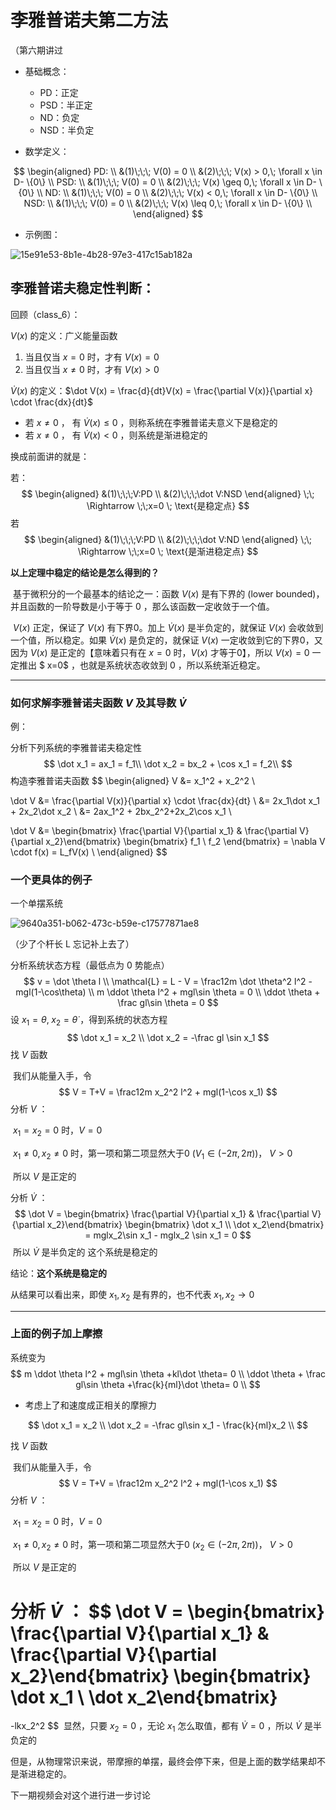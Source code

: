 # 李雅普诺夫第二方法

（第六期讲过

- 基础概念：
  - PD：正定
  - PSD：半正定
  - ND：负定
  - NSD：半负定

- 数学定义：

$$
\begin{aligned}
PD: \\
&(1)\;\;\; V(0) = 0 \\
&(2)\;\;\; V(x) > 0,\; \forall x \in D- \{0\} \\
PSD: \\
&(1)\;\;\; V(0) = 0 \\
&(2)\;\;\; V(x) \geq 0,\; \forall x \in D- \{0\} \\
ND: \\
&(1)\;\;\; V(0) = 0 \\
&(2)\;\;\; V(x) < 0,\; \forall x \in D- \{0\} \\
NSD: \\
&(1)\;\;\; V(0) = 0 \\
&(2)\;\;\; V(x) \leq 0,\; \forall x \in D- \{0\} \\
\end{aligned}
$$

- 示例图：

![15e91e53-8b1e-4b28-97e3-417c15ab182a](images/15e91e53-8b1e-4b28-97e3-417c15ab182a.png)

## 李雅普诺夫稳定性判断：

回顾（class_6）：

 $V(x)$ 的定义：广义能量函数

1. 当且仅当 $x = 0$ 时，才有 $V(x) = 0$ 
2. 当且仅当 $x≠0$ 时，才有 $V(x)>0$ 

$\dot V(x)$ 的定义：$\dot V(x) = \frac{d}{dt}V(x) = \frac{\partial V(x)}{\partial x} \cdot \frac{dx}{dt}$ 

- 若 $x≠0$ ， 有 $\dot V(x) \le 0$ ，则称系统在李雅普诺夫意义下是稳定的
- 若 $x≠0$ ， 有 $\dot V(x)<0$ ，则系统是渐进稳定的 

换成前面讲的就是：

若：
$$
\begin{aligned}
&(1)\;\;\;V:PD \\
&(2)\;\;\;\dot V:NSD
\end{aligned}
\;\;
\Rightarrow
\;\;x=0 \;
\text{是稳定点}
$$
若
$$
\begin{aligned}
&(1)\;\;\;V:PD \\
&(2)\;\;\;\dot V:ND
\end{aligned}
\;\;
\Rightarrow
\;\;x=0 \;
\text{是渐进稳定点}
$$

**以上定理中稳定的结论是怎么得到的？**

​	基于微积分的一个最基本的结论之一：函数 $V(x)$ 是有下界的 (lower bounded)，并且函数的一阶导数是小于等于 0 ，那么该函数一定收敛于一个值。

​	$V(x)$ 正定，保证了 $V(x)$ 有下界0。加上 $\dot V(x)$ 是半负定的，就保证 $V(x)$ 会收敛到一个值，所以稳定。如果 $\dot V(x)$ 是负定的，就保证 $V(x)$ 一定收敛到它的下界0，又因为 $V(x)$ 是正定的【意味着只有在 $x=0$ 时，$V(x)$ 才等于0】，所以 $V(x)=0$ 一定推出 $ x=0$ ，也就是系统状态收敛到 0 ，所以系统渐近稳定。

---

### 如何求解李雅普诺夫函数 $V$ 及其导数 $\dot V$

例：

分析下列系统的李雅普诺夫稳定性
$$
\dot x_1 = ax_1 = f_1\\
\dot x_2 = bx_2 + \cos x_1 = f_2\\
$$
构造李雅普诺夫函数
$$
\begin{aligned}
V &= x_1^2 + x_2^2 \\

\dot V 
&= \frac{\partial V(x)}{\partial x} \cdot \frac{dx}{dt} \\
&= 2x_1\dot x_1 + 2x_2\dot x_2 \\
&= 2ax_1^2 + 2bx_2^2+2x_2\cos x_1 \\

\dot V &= 
\begin{bmatrix} \frac{\partial V}{\partial x_1} & \frac{\partial V}{\partial x_2}\end{bmatrix}
\begin{bmatrix} f_1 \\ f_2 \end{bmatrix}
= \nabla V \cdot f(x)
= L_fV(x) \\
\end{aligned}
$$

### 一个更具体的例子

一个单摆系统

![9640a351-b062-473c-b59e-c17577871ae8](images/9640a351-b062-473c-b59e-c17577871ae8.png)

（少了个杆长 L 忘记补上去了）

分析系统状态方程（最低点为 0 势能点）
$$
v = \dot \theta l \\
\mathcal{L} = L - V = \frac12m \dot \theta^2 l^2 - mgl(1-\cos\theta) \\ 
m \ddot \theta l^2 + mgl\sin \theta = 0 \\
\ddot \theta + \frac gl\sin \theta = 0
$$
设 $x_1 = \theta,\;x_2 = \dot \theta$ ，得到系统的状态方程
$$
\dot x_1 = x_2 \\
\dot x_2 = -\frac gl \sin x_1
$$
找 $V$ 函数

​	我们从能量入手，令
$$
V = T+V = \frac12m x_2^2 l^2 + mgl(1-\cos x_1)
$$
分析 $V$ ：

​	$x_1 = x_2 = 0$ 时，$V = 0$ 

​	$x_1 \neq 0,x_2 \neq 0$ 时，第一项和第二项显然大于0 ($V_1\in (-2\pi, 2\pi)$)， $V > 0$ 

​	所以 $V$ 是正定的

分析 $\dot V$ ：
$$
\dot V = \begin{bmatrix} \frac{\partial V}{\partial x_1} & \frac{\partial V}{\partial x_2}\end{bmatrix}
\begin{bmatrix} \dot x_1 \\ \dot x_2\end{bmatrix}
= mglx_2\sin x_1 - mglx_2 \sin x_1 = 0
$$
​	所以 $\dot V$ 是半负定的	这个系统是稳定的

结论：**这个系统是稳定的**

从结果可以看出来，即使 $x_1,x_2$ 是有界的，也不代表 $x_1,x_2\rightarrow 0$ 

---

### 上面的例子加上摩擦

系统变为
$$
m \ddot \theta l^2 + mgl\sin \theta +kl\dot \theta= 0 \\
\ddot \theta + \frac gl\sin \theta +\frac{k}{ml}\dot \theta= 0 \\
$$

- 考虑上了和速度成正相关的摩擦力

$$
\dot x_1 = x_2 \\
\dot x_2 = -\frac gl\sin x_1 - \frac{k}{ml}x_2 \\
$$

找 $V$ 函数

​	我们从能量入手，令
$$
V = T+V = \frac12m x_2^2 l^2 + mgl(1-\cos x_1)
$$
分析 $V$ ：

​	$x_1 = x_2 = 0$ 时，$V = 0$ 

​	$x_1 \neq 0,x_2 \neq 0$ 时，第一项和第二项显然大于0 ($x_2\in (-2\pi, 2\pi)$)， $V > 0$ 

​	所以 $V$ 是正定的

分析 $\dot V$ ：
$$
\dot V = \begin{bmatrix} \frac{\partial V}{\partial x_1} & \frac{\partial V}{\partial x_2}\end{bmatrix}
\begin{bmatrix} \dot x_1 \\ \dot x_2\end{bmatrix}
= 
-lkx_2^2
$$
​	显然，只要 $x_2 = 0$ ，无论 $x_1$ 怎么取值，都有 $\dot V = 0$ ，所以 $\dot V$ 是半负定的



但是，从物理常识来说，带摩擦的单摆，最终会停下来，但是上面的数学结果却不是渐进稳定的。

下一期视频会对这个进行进一步讨论





















